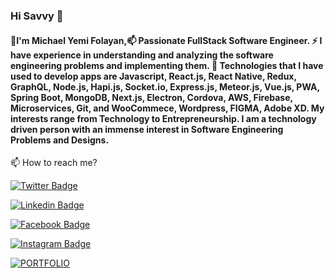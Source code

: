 ### Hi Savvy 👋

#### 💬I'm Michael Yemi Folayan,📫 Passionate FullStack Software Engineer. ⚡ I have experience in understanding and analyzing the software engineering problems and implementing them. 🔭 Technologies that I have used to develop apps are Javascript, React.js, React Native, Redux, GraphQL, Node.js, Hapi.js, Socket.io, Express.js, Meteor.js, Vue.js, PWA, Spring Boot, MongoDB, Next.js, Electron, Cordova, AWS, Firebase, Microservices, Git, and WooCommece, Wordpress, FIGMA, Adobe XD. My interests range from Technology to Entrepreneurship. I am a technology driven person with an immense interest in Software Engineering Problems and Designs.


📫 How to reach me?

[![Twitter Badge](https://img.shields.io/badge/-Twitter-1ca0f1?style=flat-square&labelColor=1ca0f1&logo=twitter&logoColor=white&link=https://twitter.com/geekfolayanyemi)](https://twitter.com/geekfolayanyemi)

[![Linkedin Badge](https://img.shields.io/badge/-LinkedIn-blue?style=flat-square&logo=Linkedin&logoColor=white&link=https://www.linkedin.com/in/felipefialho)](https://www.linkedin.com/in/folayan-yemi/)

[![Facebook Badge](https://img.shields.io/badge/facebook-Folayan%20Yemi-blue?style=flat-square&logo=Linkedin&logoColor=white&link=https://www.facebook.com/folayan.yemi)](https://www.facebook.com/folayan.yemi)

[![Instagram Badge](https://img.shields.io/badge/Instagram-Folayan%20Yemi-red?style=flat-square&logo=Linkedin&logoColor=white&link=https://www.instagram.com/ym___f/)](https://www.instagram.com/ym___f/)

[![PORTFOLIO](https://img.shields.io/badge/YMF-PORFOLIO%20WEBSITE-green?style=flat-square&logo=Linkedin&logoColor=white&link=https://michaelfolayan.netlify.com/)](https://michaelfolayan.netlify.com/)




<!--
**YemmyFolayan/YemmyFolayan** is a ✨ _special_ ✨ repository because its `README.md` (this file) appears on your GitHub profile.

Here are some ideas to get you started:

- 🔭 I’m currently working on ...
- 🌱 I’m currently learning ...
- 👯 I’m looking to collaborate on ...
- 🤔 I’m looking for help with ...
- 💬 Ask me about ...
- 📫 How to reach me: ...
- 😄 Pronouns: ...
- ⚡ Fun fact: ...
-->

